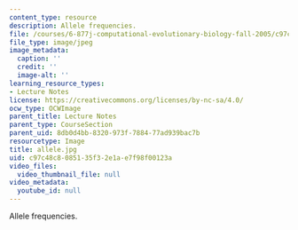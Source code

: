 ```yaml
---
content_type: resource
description: Allele frequencies.
file: /courses/6-877j-computational-evolutionary-biology-fall-2005/c97c48c8085135f32e1ae7f98f00123a_allele.jpg
file_type: image/jpeg
image_metadata:
  caption: ''
  credit: ''
  image-alt: ''
learning_resource_types:
- Lecture Notes
license: https://creativecommons.org/licenses/by-nc-sa/4.0/
ocw_type: OCWImage
parent_title: Lecture Notes
parent_type: CourseSection
parent_uid: 8db0d4bb-8320-973f-7884-77ad939bac7b
resourcetype: Image
title: allele.jpg
uid: c97c48c8-0851-35f3-2e1a-e7f98f00123a
video_files:
  video_thumbnail_file: null
video_metadata:
  youtube_id: null
---
```

Allele frequencies.